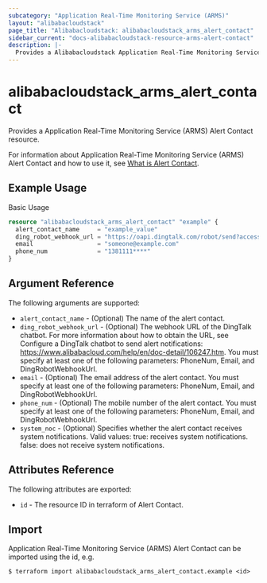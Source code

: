 ```yaml
---
subcategory: "Application Real-Time Monitoring Service (ARMS)"
layout: "alibabacloudstack"
page_title: "Alibabacloudstack: alibabacloudstack_arms_alert_contact"
sidebar_current: "docs-alibabacloudstack-resource-arms-alert-contact"
description: |-
  Provides a Alibabacloudstack Application Real-Time Monitoring Service (ARMS) Alert Contact resource.
---
```


# alibabacloudstack_arms_alert_contact

Provides a Application Real-Time Monitoring Service (ARMS) Alert Contact resource.

For information about Application Real-Time Monitoring Service (ARMS) Alert Contact and how to use it, see [What is Alert Contact](https://www.alibabacloud.com/help/en/application-real-time-monitoring-service/latest/createalertcontact).


## Example Usage

Basic Usage

```terraform
resource "alibabacloudstack_arms_alert_contact" "example" {
  alert_contact_name     = "example_value"
  ding_robot_webhook_url = "https://oapi.dingtalk.com/robot/send?access_token=91f2f6****"
  email                  = "someone@example.com"
  phone_num              = "1381111****"
}

```

## Argument Reference

The following arguments are supported:

* `alert_contact_name` - (Optional) The name of the alert contact.
* `ding_robot_webhook_url` - (Optional) The webhook URL of the DingTalk chatbot. For more information about how to obtain the URL, see Configure a DingTalk chatbot to send alert notifications: https://www.alibabacloud.com/help/en/doc-detail/106247.htm. You must specify at least one of the following parameters: PhoneNum, Email, and DingRobotWebhookUrl.
* `email` - (Optional) The email address of the alert contact. You must specify at least one of the following parameters: PhoneNum, Email, and DingRobotWebhookUrl.
* `phone_num` - (Optional) The mobile number of the alert contact. You must specify at least one of the following parameters: PhoneNum, Email, and DingRobotWebhookUrl.
* `system_noc` - (Optional) Specifies whether the alert contact receives system notifications. Valid values:  true: receives system notifications. false: does not receive system notifications.

## Attributes Reference

The following attributes are exported:

* `id` - The resource ID in terraform of Alert Contact.

## Import

Application Real-Time Monitoring Service (ARMS) Alert Contact can be imported using the id, e.g.

```shell
$ terraform import alibabacloudstack_arms_alert_contact.example <id>
```
